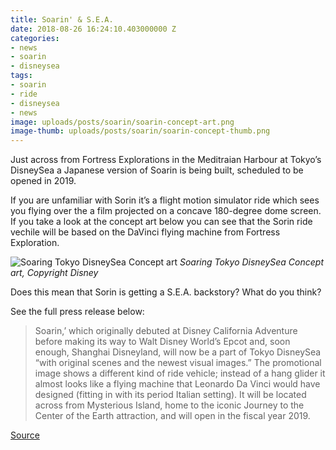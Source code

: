 ```yaml
---
title: Soarin' & S.E.A.
date: 2018-08-26 16:24:10.403000000 Z
categories:
- news
- soarin
- disneysea
tags:
- soarin
- ride
- disneysea
- news
image: uploads/posts/soarin/soarin-concept-art.png
image-thumb: uploads/posts/soarin/soarin-concept-thumb.png
---
```


Just across from Fortress Explorations in the Meditraian Harbour at Tokyo’s DisneySea a Japanese version of Soarin is being built, scheduled to be opened in 2019.

If you are unfamiliar with Sorin it’s a flight motion simulator ride which sees you flying over the a film projected on a concave 180-degree dome screen. If you take a look at the concept art below you can see that the Sorin ride vechile will be based on the DaVinci flying machine from Fortress Exploration.

![Soaring Tokyo DisneySea Concept art](uploads/posts/soarin/soarin-concept-art.png)
*Soaring Tokyo DisneySea Concept art, Copyright Disney*

Does this mean that Sorin is getting a S.E.A. backstory? What do you think?

See the full press release below:

> Soarin,’ which originally debuted at Disney California Adventure before making its way to Walt Disney World’s Epcot and, soon enough, Shanghai Disneyland, will now be a part of Tokyo DisneySea “with original scenes and the newest visual images.” The promotional image shows a different kind of ride vehicle; instead of a hang glider it almost looks like a flying machine that Leonardo Da Vinci would have designed (fitting in with its period Italian setting). It will be located across from Mysterious Island, home to the iconic Journey to the Center of the Earth attraction, and will open in the fiscal year 2019.  

[Source](https://ohmy.disney.com/insider/2016/04/27/beauty-and-the-beast-themed-land-big-hero-6-attraction-announced-for-tokyo-disneyland/)